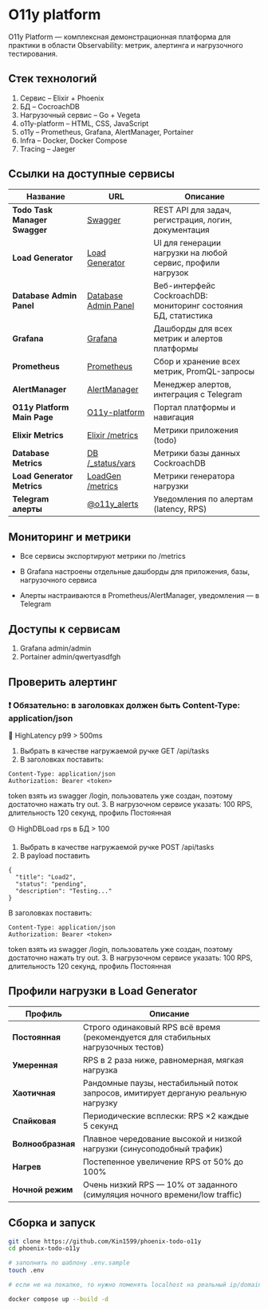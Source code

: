 # O11y platform

O11y Platform — комплексная демонстрационная платформа для практики в области Observability: метрик, алертинга и нагрузочного тестирования.

## Стек технологий

1. Сервис – Elixir + Phoenix
2. БД – CocroachDB
3. Нагрузочный сервис – Go + Vegeta
4. o11y-platform – HTML, CSS, JavaScript
5. o11y – Prometheus, Grafana, AlertManager, Portainer
6. Infra – Docker, Docker Compose
7. Tracing – Jaeger


## Ссылки на доступные сервисы

| Название                      | URL                                                           | Описание                                                       |
| ----------------------------- | ------------------------------------------------------------- | -------------------------------------------------------------- |
| **Todo Task Manager Swagger** | [Swagger](http://158.160.178.32:4000/swagger/index.html#/)         | REST API для задач, регистрация, логин, документация           |
| **Load Generator**            | [Load Generator](http://158.160.178.32:8081/)                      | UI для генерации нагрузки на любой сервис, профили нагрузок    |
| **Database Admin Panel**      | [Database Admin Panel](http://158.160.178.32:8080/#/overview/list) | Веб-интерфейс CockroachDB: мониторинг состояния БД, статистика |
| **Grafana**                   | [Grafana](http://158.160.178.32:3000/)                             | Дашборды для всех метрик и алертов платформы                   |
| **Prometheus**                | [Prometheus](http://158.160.178.32:9090/query)                     | Сбор и хранение всех метрик, PromQL-запросы                    |
| **AlertManager**              | [AlertManager](http://158.160.178.32:9093/#/alerts)                | Менеджер алертов, интеграция с Telegram                        |
| **O11y Platform Main Page**   | [O11y-platform](http://158.160.178.32/#)                        | Портал платформы и навигация                                   |
| **Elixir Metrics**            | [Elixir /metrics](http://158.160.178.32:4000/metrics)              | Метрики приложения (todo)                                      |
| **Database Metrics**          | [DB /\_status/vars](http://158.160.178.32:8080/_status/vars)       | Метрики базы данных CockroachDB                                |
| **Load Generator Metrics**    | [LoadGen /metrics](http://158.160.178.32:8081/metrics)             | Метрики генератора нагрузки                                    |
| **Telegram алерты**           | [@o11y\_alerts](https://t.me/o11y_alerts)                     | Уведомления по алертам (latency, RPS)                          |

## Мониторинг и метрики
- Все сервисы экспортируют метрики по /metrics

- В Grafana настроены отдельные дашборды для приложения, базы, нагрузочного сервиса

- Алерты настраиваются в Prometheus/AlertManager, уведомления — в Telegram

## Доступы к сервисам

1. Grafana admin/admin
2. Portainer admin/qwertyasdfgh

## Проверить алертинг

### ❗️ Обязательно: в заголовках должен быть Content-Type: application/json

🔴 HighLatency p99 > 500ms 

1. Выбрать в качестве нагружаемой ручке GET /api/tasks
2. В заголовках поставить:
```
Content-Type: application/json
Authorization: Bearer <token>
```
token взять из swagger /login, пользователь уже создан, поэтому достаточно нажать try out. 
3. В нагрузочном сервисе указать: 100 RPS, длительность 120 секунд, профиль Постоянная

🟡 HighDBLoad rps в БД > 100

1. Выбрать в качестве нагружаемой ручке POST /api/tasks
2. В payload поставить 
```
{
  "title": "Load2",
  "status": "pending",
  "description": "Testing..."
}
```
В заголовках поставить:
```
Content-Type: application/json
Authorization: Bearer <token>
```
token взять из swagger /login, пользователь уже создан, поэтому достаточно нажать try out. 
3. В нагрузочном сервисе указать: 100 RPS, длительность 120 секунд, профиль Постоянная

## Профили нагрузки в Load Generator
| Профиль           | Описание                                                                           |
| ----------------- | ---------------------------------------------------------------------------------- |
| **Постоянная**    | Строго одинаковый RPS всё время (рекомендуется для стабильных нагрузочных тестов)  |
| **Умеренная**     | RPS в 2 раза ниже, равномерная, мягкая нагрузка                                    |
| **Хаотичная**     | Рандомные паузы, нестабильный поток запросов, имитирует дерганую реальную нагрузку |
| **Спайковая**     | Периодические всплески: RPS ×2 каждые 5 секунд                                     |
| **Волнообразная** | Плавное чередование высокой и низкой нагрузки (синусоподобный трафик)              |
| **Нагрев**        | Постепенное увеличение RPS от 50% до 100%                                          |
| **Ночной режим**  | Очень низкий RPS — 10% от заданного (симуляция ночного времени/low traffic)        |

## Сборка и запуск

```bash
git clone https://github.com/Kin1599/phoenix-todo-o11y
cd phoenix-todo-o11y

# заполнить по шаблону .env.sample
touch .env 

# если не на локалке, то нужно поменять localhost на реальный ip/domain в файлах

docker compose up --build -d
```